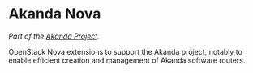 # Akanda Nova

*Part of the [Akanda Project](https://github.com/dreamhost/akanda).*

OpenStack Nova extensions to support the Akanda project, notably to enable
efficient creation and management of Akanda software routers.
